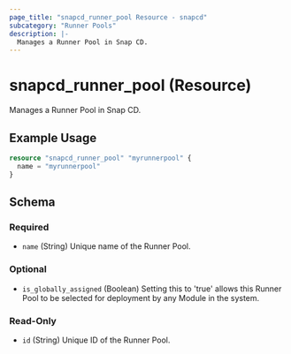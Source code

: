 ```yaml
---
page_title: "snapcd_runner_pool Resource - snapcd"
subcategory: "Runner Pools"
description: |-
  Manages a Runner Pool in Snap CD.
---
```


# snapcd_runner_pool (Resource)

Manages a Runner Pool in Snap CD.


## Example Usage

```terraform
resource "snapcd_runner_pool" "myrunnerpool" {
  name = "myrunnerpool"
}
```

<!-- schema generated by tfplugindocs -->
## Schema

### Required

- `name` (String) Unique name of the Runner Pool.

### Optional

- `is_globally_assigned` (Boolean) Setting this to 'true' allows this Runner Pool to be selected for deployment by any Module in the system.

### Read-Only

- `id` (String) Unique ID of the Runner Pool.
